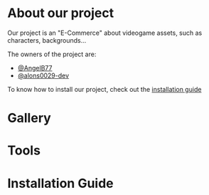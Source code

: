 # About our project

Our project is an "E-Commerce" about videogame assets, such as characters, backgrounds...

The owners of the project are:
- [@AngelB77](https://github.com/AngelB77)
- [@alons0029-dev](https://github.com/alons0029-dev)

To know how to install our project, check out the 
[installation guide](#installation-guide)

# Gallery

# Tools

# Installation Guide
